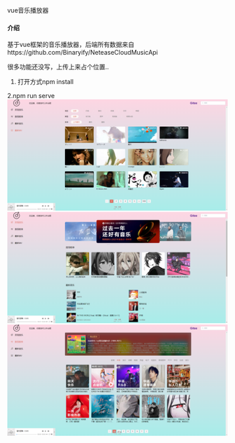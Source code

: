 vue音乐播放器

#### 介绍
基于vue框架的音乐播放器，后端所有数据来自https://github.com/Binaryify/NeteaseCloudMusicApi

很多功能还没写，上传上来占个位置..

1. 打开方式npm install

2.npm run serve
![MV](src/assets/1.png)![歌单](src/assets/2.png)![主页](src/assets/3.png)